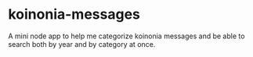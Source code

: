 # koinonia-messages
A mini node app to help me categorize koinonia messages and be able to search both by year and by category at once.
